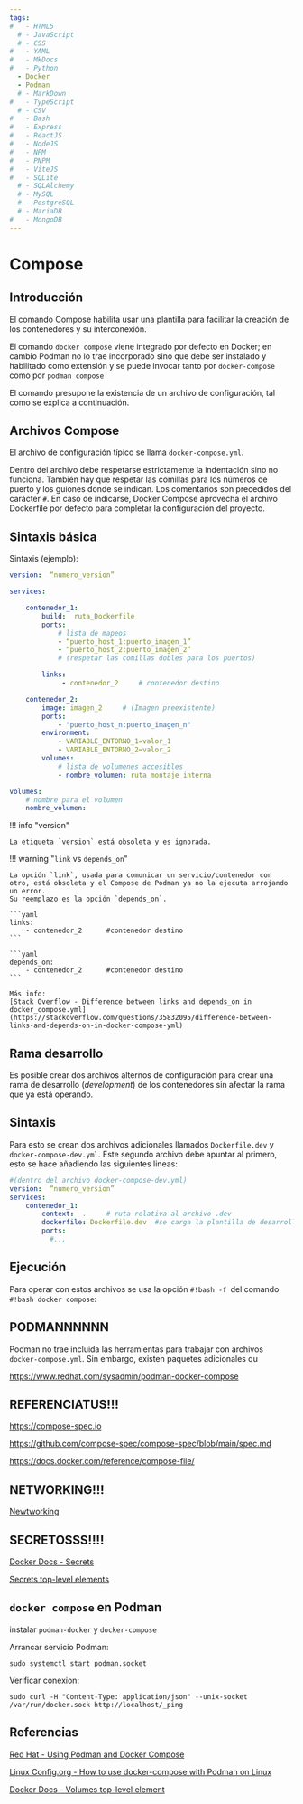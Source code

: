 ```yaml
---
tags:
#   - HTML5
  # - JavaScript
  # - CSS
#   - YAML
#   - MkDocs
#   - Python
  - Docker
  - Podman
  # - MarkDown
#   - TypeScript
  # - CSV
#   - Bash
#   - Express
#   - ReactJS
#   - NodeJS
#   - NPM
#   - PNPM
#   - ViteJS
#   - SQLite
  # - SQLAlchemy
  # - MySQL
  # - PostgreSQL
  # - MariaDB
#   - MongoDB
---
```






# Compose

## Introducción

El comando Compose habilita usar una plantilla para facilitar  la creación de los contenedores y su interconexión. 

El comando `docker compose` viene integrado por defecto en Docker;
en cambio Podman no lo trae incorporado sino que debe ser instalado y habilitado como extensión 
y se puede invocar tanto por `docker-compose` como por `podman compose` 

El comando presupone la existencia de un archivo de configuración, 
tal como se explica a continuación.

## Archivos Compose

El archivo de configuración típico se llama `docker-compose.yml`.  

Dentro del archivo debe respetarse estrictamente la indentación sino no funciona.
También hay que respetar las comillas para los números de puerto y los guiones donde se indican. 
Los comentarios son precedidos del carácter `#`.
En caso de indicarse,
Docker Compose aprovecha el archivo Dockerfile por defecto para completar la configuración del proyecto.

## Sintaxis básica

Sintaxis (ejemplo):
```yaml
version:  “numero_version”

services:

	contenedor_1:
		build:  ruta_Dockerfile 
		ports:
			# lista de mapeos
			- “puerto_host_1:puerto_imagen_1”
			- “puerto_host_2:puerto_imagen_2” 
			# (respetar las comillas dobles para los puertos)

		links:
			 - contenedor_2 	# contenedor destino

	contenedor_2:
		image: imagen_2		# (Imagen preexistente)
		ports: 
			- "puerto_host_n:puerto_imagen_n"
		environment:
			- VARIABLE_ENTORNO_1=valor_1
			- VARIABLE_ENTORNO_2=valor_2
		volumes:
			# lista de volumenes accesibles 
			- nombre_volumen: ruta_montaje_interna 

volumes:
	# nombre para el volumen 
	nombre_volumen: 
```
!!! info "version"

	La etiqueta `version` está obsoleta y es ignorada.


!!! warning "`link` vs `depends_on`"

	La opción `link`, usada para comunicar un servicio/contenedor con otro, está obsoleta y el Compose de Podman ya no la ejecuta arrojando un error.
	Su reemplazo es la opción `depends_on`.

	```yaml
	links:
		- contenedor_2 		#contenedor destino
	```

	```yaml
	depends_on:
		- contenedor_2 		#contenedor destino
	```

	Más info:
	[Stack Overflow - Difference between links and depends_on in docker_compose.yml](https://stackoverflow.com/questions/35832095/difference-between-links-and-depends-on-in-docker-compose-yml)


<!-- 
## Ejecución

### Creación automática



Crea los contenedores deseados y las imágenes necesarias en base al archivo `docker-compose.yml`. 
```bash
docker compose up
docker-compose up		# versiones antiguas de Docker
```

También crea las redes necesarias por defecto.
Una vez terminado los hace funcionar. 
Puede interrumpirse haciendo  ++ctrl+c++ .

### Eliminación automática


Eliminar los contenedores diseñados con el archivo `docker-compose.yml`:
```bash
docker compose down
docker-compose down		# versiones antiguas de Docker
```
También elimina las redes comunes entre contenedores.

 -->


## Rama desarrollo

Es posible crear dos archivos alternos de configuración para crear una rama de desarrollo (*development*) de los contenedores sin afectar la rama que ya está operando. 


## Sintaxis

Para esto se crean dos archivos adicionales llamados `Dockerfile.dev` y `docker-compose-dev.yml`.
Este segundo archivo debe apuntar al primero, esto se hace añadiendo las siguientes lineas:
```yaml hl_lines="5-6"
#(dentro del archivo docker-compose-dev.yml)
version:  “numero_version”
services:
	contenedor_1:
		context:  .  	# ruta relativa al archivo .dev
		dockerfile: Dockerfile.dev  #se carga la plantilla de desarrollo
		ports:
		  #...
```

## Ejecución

Para operar con estos archivos se usa la opción `#!bash -f `del comando `#!bash docker compose`:



<!-- 
### Creación automática


```bash
docker compose -f docker-compose-dev.yml up
```


### Eliminación automática (PROBARR)


```bash
docker compose -f docker-compose-dev.yml  down
```

 -->






## PODMANNNNNN

Podman no trae incluida las herramientas para trabajar con archivos `docker-compose.yml`.
Sin embargo, existen paquetes adicionales qu



https://www.redhat.com/sysadmin/podman-docker-compose



## REFERENCIATUS!!!


https://compose-spec.io

https://github.com/compose-spec/compose-spec/blob/main/spec.md


https://docs.docker.com/reference/compose-file/


## NETWORKING!!!


[Newtworking](https://docs.docker.com/compose/how-tos/networking/)


## SECRETOSSS!!!!

[Docker Docs - Secrets ](https://docs.docker.com/compose/how-tos/use-secrets/)

[Secrets top-level elements](https://docs.docker.com/reference/compose-file/secrets/)

## `docker compose` en Podman



instalar `podman-docker` y `docker-compose`


Arrancar servicio Podman:

    sudo systemctl start podman.socket

Verificar conexion:

    sudo curl -H "Content-Type: application/json" --unix-socket /var/run/docker.sock http://localhost/_ping




## Referencias


[Red Hat - Using Podman and Docker Compose](https://www.redhat.com/sysadmin/podman-docker-compose)

[Linux Config.org - How to use docker-compose with Podman on Linux](https://linuxconfig.org/how-to-use-docker-compose-with-podman-on-linux)





[Docker Docs - Volumes top-level element](https://docs.docker.com/reference/compose-file/volumes/)